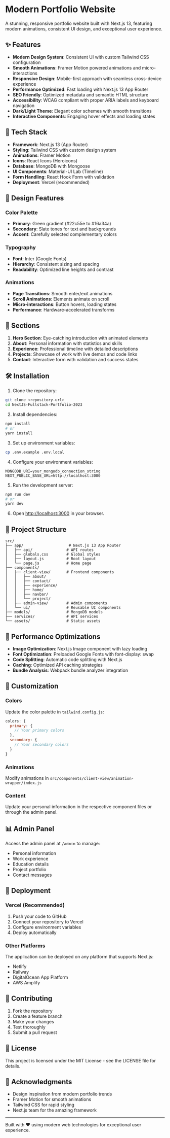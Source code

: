 # Modern Portfolio Website

A stunning, responsive portfolio website built with Next.js 13, featuring modern animations, consistent UI design, and exceptional user experience.

## ✨ Features

- **Modern Design System**: Consistent UI with custom Tailwind CSS configuration
- **Smooth Animations**: Framer Motion powered animations and micro-interactions
- **Responsive Design**: Mobile-first approach with seamless cross-device experience
- **Performance Optimized**: Fast loading with Next.js 13 App Router
- **SEO Friendly**: Optimized metadata and semantic HTML structure
- **Accessibility**: WCAG compliant with proper ARIA labels and keyboard navigation
- **Dark/Light Theme**: Elegant color schemes with smooth transitions
- **Interactive Components**: Engaging hover effects and loading states

## 🚀 Tech Stack

- **Framework**: Next.js 13 (App Router)
- **Styling**: Tailwind CSS with custom design system
- **Animations**: Framer Motion
- **Icons**: React Icons (Heroicons)
- **Database**: MongoDB with Mongoose
- **UI Components**: Material-UI Lab (Timeline)
- **Form Handling**: React Hook Form with validation
- **Deployment**: Vercel (recommended)

## 🎨 Design Features

### Color Palette
- **Primary**: Green gradient (#22c55e to #16a34a)
- **Secondary**: Slate tones for text and backgrounds
- **Accent**: Carefully selected complementary colors

### Typography
- **Font**: Inter (Google Fonts)
- **Hierarchy**: Consistent sizing and spacing
- **Readability**: Optimized line heights and contrast

### Animations
- **Page Transitions**: Smooth enter/exit animations
- **Scroll Animations**: Elements animate on scroll
- **Micro-interactions**: Button hovers, loading states
- **Performance**: Hardware-accelerated transforms

## 📱 Sections

1. **Hero Section**: Eye-catching introduction with animated elements
2. **About**: Personal information with statistics and skills
3. **Experience**: Professional timeline with detailed descriptions
4. **Projects**: Showcase of work with live demos and code links
5. **Contact**: Interactive form with validation and success states

## 🛠️ Installation

1. Clone the repository:
```bash
git clone <repository-url>
cd NextJS-Fullstack-Portfolio-2023
```

2. Install dependencies:
```bash
npm install
# or
yarn install
```

3. Set up environment variables:
```bash
cp .env.example .env.local
```

4. Configure your environment variables:
```env
MONGODB_URI=your_mongodb_connection_string
NEXT_PUBLIC_BASE_URL=http://localhost:3000
```

5. Run the development server:
```bash
npm run dev
# or
yarn dev
```

6. Open [http://localhost:3000](http://localhost:3000) in your browser.

## 📁 Project Structure

```
src/
├── app/                    # Next.js 13 App Router
│   ├── api/               # API routes
│   ├── globals.css        # Global styles
│   ├── layout.js          # Root layout
│   └── page.js            # Home page
├── components/
│   ├── client-view/       # Frontend components
│   │   ├── about/
│   │   ├── contact/
│   │   ├── experience/
│   │   ├── home/
│   │   ├── navbar/
│   │   └── project/
│   ├── admin-view/        # Admin components
│   └── ui/                # Reusable UI components
├── models/                # MongoDB models
├── services/              # API services
└── assets/                # Static assets
```

## 🎯 Performance Optimizations

- **Image Optimization**: Next.js Image component with lazy loading
- **Font Optimization**: Preloaded Google Fonts with font-display: swap
- **Code Splitting**: Automatic code splitting with Next.js
- **Caching**: Optimized API caching strategies
- **Bundle Analysis**: Webpack bundle analyzer integration

## 🔧 Customization

### Colors
Update the color palette in `tailwind.config.js`:
```javascript
colors: {
  primary: {
    // Your primary colors
  },
  secondary: {
    // Your secondary colors
  }
}
```

### Animations
Modify animations in `src/components/client-view/animation-wrapper/index.js`

### Content
Update your personal information in the respective component files or through the admin panel.

## 📊 Admin Panel

Access the admin panel at `/admin` to manage:
- Personal information
- Work experience
- Education details
- Project portfolio
- Contact messages

## 🚀 Deployment

### Vercel (Recommended)
1. Push your code to GitHub
2. Connect your repository to Vercel
3. Configure environment variables
4. Deploy automatically

### Other Platforms
The application can be deployed on any platform that supports Next.js:
- Netlify
- Railway
- DigitalOcean App Platform
- AWS Amplify

## 🤝 Contributing

1. Fork the repository
2. Create a feature branch
3. Make your changes
4. Test thoroughly
5. Submit a pull request

## 📄 License

This project is licensed under the MIT License - see the LICENSE file for details.

## 🙏 Acknowledgments

- Design inspiration from modern portfolio trends
- Framer Motion for smooth animations
- Tailwind CSS for rapid styling
- Next.js team for the amazing framework

---

Built with ❤️ using modern web technologies for exceptional user experience.